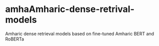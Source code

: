# amhaAmharic-dense-retrival-models
Amharic dense retrieval models based on fine-tuned Amharic BERT and RoBERTa
